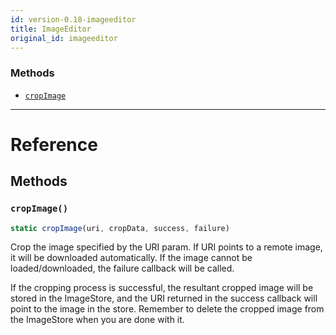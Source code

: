 ```yaml
---
id: version-0.18-imageeditor
title: ImageEditor
original_id: imageeditor
---
```




### Methods

- [`cropImage`](imageeditor.md#cropimage)




---

# Reference

## Methods

### `cropImage()`

```javascript
static cropImage(uri, cropData, success, failure)
```


Crop the image specified by the URI param. If URI points to a remote
image, it will be downloaded automatically. If the image cannot be
loaded/downloaded, the failure callback will be called.

If the cropping process is successful, the resultant cropped image
will be stored in the ImageStore, and the URI returned in the success
callback will point to the image in the store. Remember to delete the
cropped image from the ImageStore when you are done with it.




